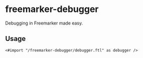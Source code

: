 # freemarker-debugger

Debugging in Freemarker made easy.

## Usage


    <#import "/freemarker-debugger/debugger.ftl" as debugger />
